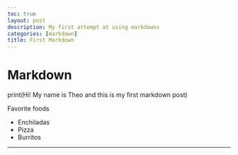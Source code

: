 ```yaml
---
toc: true
layout: post
description: My first attempt at using markdowns
categories: [markdown]
title: First Markdown
---
```

# Markdown

print(Hi! My name is Theo and this is my first markdown post)

Favorite foods
- Enchiladas
- Pizza
- Burritos

---